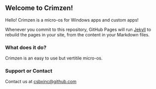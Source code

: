 ## Welcome to Crimzen!

Hello! Crimzen is a micro-os for Windows apps and custom apps!

Whenever you commit to this repository, GitHub Pages will run [Jekyll](https://jekyllrb.com/) to rebuild the pages in your site, from the content in your Markdown files.

### What does it do?

Crimzen is an easy to use but vertitile micro-os. 

### Support or Contact

Contact us at csbxinc@github.com
